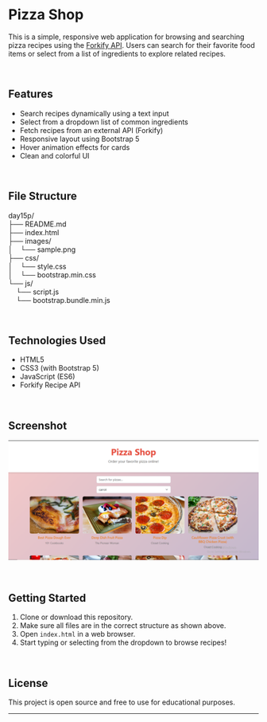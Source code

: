 # Pizza Shop

This is a simple, responsive web application for browsing and searching pizza recipes using the [Forkify API](https://forkify-api.herokuapp.com/). Users can search for their favorite food items or select from a list of ingredients to explore related recipes.

<br>

## Features

- Search recipes dynamically using a text input
- Select from a dropdown list of common ingredients
- Fetch recipes from an external API (Forkify)
- Responsive layout using Bootstrap 5
- Hover animation effects for cards
- Clean and colorful UI

<br>

## File Structure

day15p/<br>
├── README.md<br>
├── index.html<br>
├── images/<br>
│&nbsp;&nbsp;&nbsp;&nbsp;└── sample.png<br>
├── css/<br>
│&nbsp;&nbsp;&nbsp;&nbsp;└── style.css<br>
│&nbsp;&nbsp;&nbsp;&nbsp;└── bootstrap.min.css<br>
└── js/<br>
&nbsp;&nbsp;&nbsp;&nbsp;└── script.js<br>
&nbsp;&nbsp;&nbsp;&nbsp;└── bootstrap.bundle.min.js


<br>

## Technologies Used

- HTML5
- CSS3 (with Bootstrap 5)
- JavaScript (ES6)
- Forkify Recipe API

<br>

## Screenshot

![screenshot](./images/sample.png)

<br>

## Getting Started

1. Clone or download this repository.
2. Make sure all files are in the correct structure as shown above.
3. Open `index.html` in a web browser.
4. Start typing or selecting from the dropdown to browse recipes!

<br>

## License

This project is open source and free to use for educational purposes.

---

